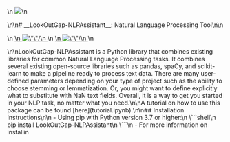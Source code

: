 <p align=\"center\">\n  <img width=\"250\" src=\"https://github.com/LookOutGap/LookOutGap-NLPAssistant/raw/main/images/nlplogo.png\">\n</p>\n\n# __LookOutGap-NLPAssistant__: Natural Language Processing Tool\n\n<p>\n <a href=\"https://github.com/LookOutGap/LookOutGap-NLPAssistant/actions\">\n   <img src=\"https://github.com/LookOutGap/LookOutGap-NLPAssistant/workflows/Build,%20Test,%20and%20Package/badge.svg\" alt=\"\"/>\n </a>\n <a href=\"https://codecov.io/gh/LookOutGap/LookOutGap-NLPAssistant\">\n   <img src=\"https://codecov.io/gh/LookOutGap/LookOutGap-NLPAssistant/branch/main/graph/badge.svg?token=hFbF8ID1Na\" alt=\"\"/>\n </a>\n</p>\n\nLookOutGap-NLPAssistant is a Python library that combines existing libraries for common Natural Language Processing tasks. It combines several existing open-source libraries such as pandas, spaCy, and scikit-learn to make a pipeline ready to process text data. There are many user-defined parameters depending on your type of project such as the ability to choose stemming or lemmatization. Or, you might want to define explicitly what to substitute with NaN text fields. Overall, it is a way to get you started in your NLP task, no matter what you need.\n\nA tutorial on how to use this package can be found [here](tutorial.ipynb).\n\n## Installation Instructions\n\n   - Using pip with Python version 3.7 or higher:\n        \```shell\n        pip install LookOutGap-NLPAssistant\n        \```\n   - For more information on installin